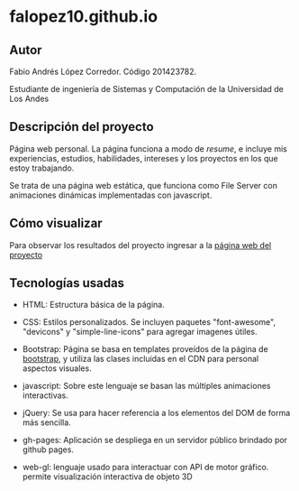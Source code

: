 # falopez10.github.io

## Autor

Fabio Andrés López Corredor. Código 201423782.

Estudiante de ingeniería de Sistemas y Computación de la Universidad de Los Andes

## Descripción del proyecto

Página web personal. La página funciona a modo de _resume_, e incluye mis experiencias, estudios, habilidades, 
intereses y los proyectos en los que estoy trabajando.

Se trata de una página web estática, que funciona como File Server con animaciones dinámicas implementadas con javascript.

## Cómo visualizar

Para observar los resultados del proyecto ingresar a la [página web del proyecto](https://falopez10.github.io/)

## Tecnologías usadas

* HTML: Estructura básica de la página.

* CSS: Estilos personalizados. Se incluyen paquetes "font-awesome", "devicons" y "simple-line-icons" para agregar imagenes útiles.

* Bootstrap: Página se basa en templates proveídos de la página de [bootstrap](https://getbootstrap.com/), y utiliza las clases incluidas en el CDN para personal aspectos visuales.

* javascript: Sobre este lenguaje se basan las múltiples animaciones interactivas.

* jQuery: Se usa para hacer referencia a los elementos del DOM de forma más sencilla.

* gh-pages: Aplicación se despliega en un servidor público brindado por github pages.

* web-gl: lenguaje usado para interactuar con API de motor gráfico. permite visualización interactiva de objeto 3D 

